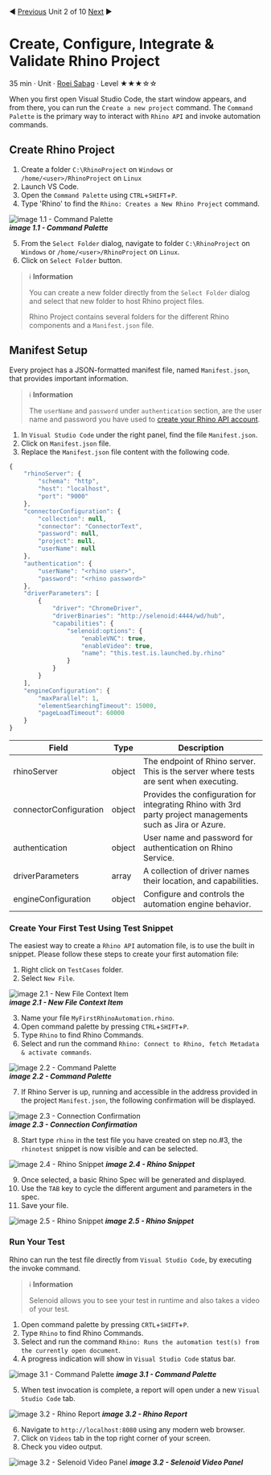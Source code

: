 :arrow_backward: [Previous](./01.SetupOpenProjectApplication.md) Unit 2 of 10 [Next]() :arrow_forward:

# Create, Configure, Integrate & Validate Rhino Project
35 min · Unit · [Roei Sabag](https://www.linkedin.com/in/roei-sabag-247aa18/) · Level ★★★☆☆

When you first open Visual Studio Code, the start window appears, and from there, you can run the `Create a new project` command. The `Command Palette` is the primary way to interact with `Rhino API` and invoke automation commands.

## Create Rhino Project
1. Create a folder `C:\RhinoProject` on `Windows` or `/home/<user>/RhinoProject` on `Linux`
2. Launch VS Code.
3. Open the `Command Palette` using `CTRL`+`SHIFT`+`P`.
4. Type 'Rhino' to find the `Rhino: Creates a New Rhino Project` command.
  
![image 1.1 - Command Palette](./Images/m01u02_1.png)  
_**image 1.1 - Command Palette**_  

5. From the `Select Folder` dialog, navigate to folder `C:\RhinoProject` on `Windows` or `/home/<user>/RhinoProject` on `Linux`.
6. Click on `Select Folder` button.  

> :information_source: **Information**
>  
> You can create a new folder directly from the `Select Folder` dialog and select that new folder to host Rhino project files.
>
> Rhino Project contains several folders for the different Rhino components and a `Manifest.json` file.

## Manifest Setup
Every project has a JSON-formatted manifest file, named `Manifest.json`, that provides important information.  

> :information_source: **Information**
> 
> The `userName` and `password` under `authentication` section, are the user name and password you have used to [create your Rhino API account](../Walkthrough.CreateRhinoAccount.md).

1. In `Visual Studio Code` under the right panel, find the file `Manifest.json`.
2. Click on `Manifest.json` file.
3. Replace the `Manifest.json` file content with the following code.

```js
{
    "rhinoServer": {
        "schema": "http",
        "host": "localhost",
        "port": "9000"
    },
    "connectorConfiguration": {
        "collection": null,
        "connector": "ConnectorText",
        "password": null,
        "project": null,
        "userName": null
    },
    "authentication": {
        "userName": "<rhino user>",
        "password": "<rhino password>"
    },
    "driverParameters": [
        {
            "driver": "ChromeDriver",
            "driverBinaries": "http://selenoid:4444/wd/hub",
            "capabilities": {
                "selenoid:options": {
                    "enableVNC": true,
                    "enableVideo": true,
                    "name": "this.test.is.launched.by.rhino"
                }
            }
        }
    ],
	"engineConfiguration": {
		"maxParallel": 1,
        "elementSearchingTimeout": 15000,
        "pageLoadTimeout": 60000
	}
}
```

|Field                 |Type  |Description                                                                                               |
|----------------------|------|----------------------------------------------------------------------------------------------------------|
|rhinoServer           |object|The endpoint of Rhino server. This is the server where tests are sent when executing.                     |
|connectorConfiguration|object|Provides the configuration for integrating Rhino with 3rd party project managements such as Jira or Azure.|
|authentication        |object|User name and password for authentication on Rhino Service.                                               |
|driverParameters      |array |A collection of driver names their location, and capabilities.                                            |
|engineConfiguration   |object|Configure and controls the automation engine behavior.                                                    |

### Create Your First Test Using Test Snippet
The easiest way to create a `Rhino API` automation file, is to use the built in snippet. Please follow these steps to create your first automation file:  

1. Right click on `TestCases` folder.
2. Select `New File`.  

![image 2.1 - New File Context Item](./Images/m01u02_2.png)  
_**image 2.1 - New File Context Item**_  

3. Name your file `MyFirstRhinoAutomation.rhino`.  
4. Open command palette by pressing `CTRL`+`SHIFT`+`P`.
5. Type `Rhino` to find Rhino Commands.
6. Select and run the command `Rhino: Connect to Rhino, fetch Metadata & activate commands`.  

![image 2.2 - Command Palette](./Images/m01u02_3.png)  
_**image 2.2 - Command Palette**_  

7. If Rhino Server is up, running and accessible in the address provided in the project `Manifest.json`, the following confirmation will be displayed.  

![image 2.3 - Connection Confirmation](./Images/m01u02_4.png)  
_**image 2.3 - Connection Confirmation**_   

8. Start type `rhino` in the test file you have created on step no.#3, the `rhinotest` snippet is now visible and can be selected.  

![image 2.4 - Rhino Snippet](./Images/m01u02_5.png)
_**image 2.4 - Rhino Snippet**_ 

9. Once selected, a basic Rhino Spec will be generated and displayed.
10. Use the `TAB` key to cycle the different argument and parameters in the spec.
11. Save your file.  

![image 2.5 - Rhino Snippet](./Images/m01u02_6.png)
_**image 2.5 - Rhino Snippet**_  

### Run Your Test
Rhino can run the test file directly from `Visual Studio Code`, by executing the invoke command.  

> :information_source: **Information**
> 
> Selenoid allows you to see your test in runtime and also takes a video of your test.

1. Open command palette by pressing `CRTL`+`SHIFT`+`P`.
2. Type `Rhino` to find Rhino Commands.
3. Select and run the command `Rhino: Runs the automation test(s) from the currently open document`.
4. A progress indication will show in `Visual Studio Code` status bar.  

![image 3.1 - Command Palette](./Images/m01u02_7.png)
_**image 3.1 - Command Palette**_  

5. When test invocation is complete, a report will open under a new `Visual Studio Code` tab. 

![image 3.2 - Rhino Report](./Images/m01u02_8.png)
_**image 3.2 - Rhino Report**_  

6. Navigate to `http://localhost:8080` using any modern web browser.
7. Click on `Videos` tab in the top right corner of your screen.
8. Check you video output.  

![image 3.2 - Selenoid Video Panel](./Images/m01u02_9.png)
_**image 3.2 - Selenoid Video Panel**_
